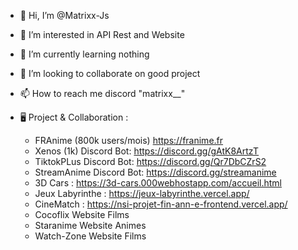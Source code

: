 - 👋 Hi, I’m @Matrixx-Js
- 👀 I’m interested in API Rest and Website
- 🌱 I’m currently learning nothing
- 💞️ I’m looking to collaborate on good project
- 📫 How to reach me discord "matrixx__"


- 🖥️ Project & Collaboration : 
    - FRAnime (800k users/mois) https://franime.fr
    - Xenos (1k) Discord Bot: https://discord.gg/gAtK8ArtzT
    - TiktokPLus Discord Bot: https://discord.gg/Qr7DbCZrS2
    - StreamAnime Discord Bot: https://discord.gg/streamanime
    - 3D Cars : https://3d-cars.000webhostapp.com/accueil.html
    - Jeux Labyrinthe : https://jeux-labyrinthe.vercel.app/
    - CineMatch : https://nsi-projet-fin-ann-e-frontend.vercel.app/
    - Cocoflix Website Films
    - Staranime Website Animes
    - Watch-Zone Website Films

<!---
Matrixx-Js/Matrixx-Js is a ✨ special ✨ repository because its `README.md` (this file) appears on your GitHub profile.
You can click the Preview link to take a look at your changes.
--->
